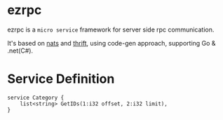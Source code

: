 # ezrpc

ezrpc is a `micro service` framework for server side rpc communication.

It's based on [nats](http://nats.io/) and [thrift](https://github.com/samuel/go-thrift), using code-gen approach, supporting Go & .net(C#).

# Service Definition

```thrift
service Category {
	list<string> GetIDs(1:i32 offset, 2:i32 limit),
}
```
